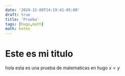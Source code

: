 ```yaml
---
date: '2024-12-08T14:19:41-05:00'
draft: true
title: 'Prueba'
tags: [hugo,math]
math: katex
---
```


# Este es mi titulo 

hola esta es una prueba de matematicas en hugo $x = y$
